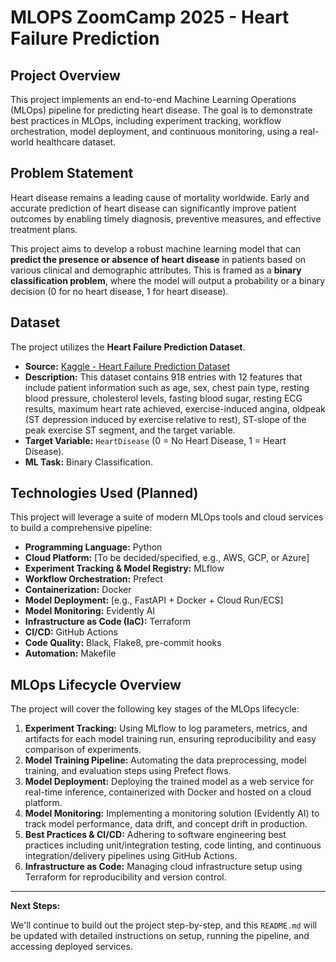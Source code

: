 # MLOPS ZoomCamp 2025 - Heart Failure Prediction

## Project Overview

This project implements an end-to-end Machine Learning Operations (MLOps) pipeline for predicting heart disease. The goal is to demonstrate best practices in MLOps, including experiment tracking, workflow orchestration, model deployment, and continuous monitoring, using a real-world healthcare dataset.

## Problem Statement

Heart disease remains a leading cause of mortality worldwide. Early and accurate prediction of heart disease can significantly improve patient outcomes by enabling timely diagnosis, preventive measures, and effective treatment plans.

This project aims to develop a robust machine learning model that can **predict the presence or absence of heart disease** in patients based on various clinical and demographic attributes. This is framed as a **binary classification problem**, where the model will output a probability or a binary decision (0 for no heart disease, 1 for heart disease).

## Dataset

The project utilizes the **Heart Failure Prediction Dataset**.

* **Source:** [Kaggle - Heart Failure Prediction Dataset](https://www.kaggle.com/datasets/fedesoriano/heart-failure-prediction/data)
* **Description:** This dataset contains 918 entries with 12 features that include patient information such as age, sex, chest pain type, resting blood pressure, cholesterol levels, fasting blood sugar, resting ECG results, maximum heart rate achieved, exercise-induced angina, oldpeak (ST depression induced by exercise relative to rest), ST-slope of the peak exercise ST segment, and the target variable.
* **Target Variable:** `HeartDisease` (0 = No Heart Disease, 1 = Heart Disease).
* **ML Task:** Binary Classification.

## Technologies Used (Planned)

This project will leverage a suite of modern MLOps tools and cloud services to build a comprehensive pipeline:

* **Programming Language:** Python
* **Cloud Platform:** [To be decided/specified, e.g., AWS, GCP, or Azure]
* **Experiment Tracking & Model Registry:** MLflow
* **Workflow Orchestration:** Prefect
* **Containerization:** Docker
* **Model Deployment:** [e.g., FastAPI + Docker + Cloud Run/ECS]
* **Model Monitoring:** Evidently AI
* **Infrastructure as Code (IaC):** Terraform
* **CI/CD:** GitHub Actions
* **Code Quality:** Black, Flake8, pre-commit hooks
* **Automation:** Makefile

## MLOps Lifecycle Overview

The project will cover the following key stages of the MLOps lifecycle:

1.  **Experiment Tracking:** Using MLflow to log parameters, metrics, and artifacts for each model training run, ensuring reproducibility and easy comparison of experiments.
2.  **Model Training Pipeline:** Automating the data preprocessing, model training, and evaluation steps using Prefect flows.
3.  **Model Deployment:** Deploying the trained model as a web service for real-time inference, containerized with Docker and hosted on a cloud platform.
4.  **Model Monitoring:** Implementing a monitoring solution (Evidently AI) to track model performance, data drift, and concept drift in production.
5.  **Best Practices & CI/CD:** Adhering to software engineering best practices including unit/integration testing, code linting, and continuous integration/delivery pipelines using GitHub Actions.
6.  **Infrastructure as Code:** Managing cloud infrastructure setup using Terraform for reproducibility and version control.

---

**Next Steps:**

We'll continue to build out the project step-by-step, and this `README.md` will be updated with detailed instructions on setup, running the pipeline, and accessing deployed services.
